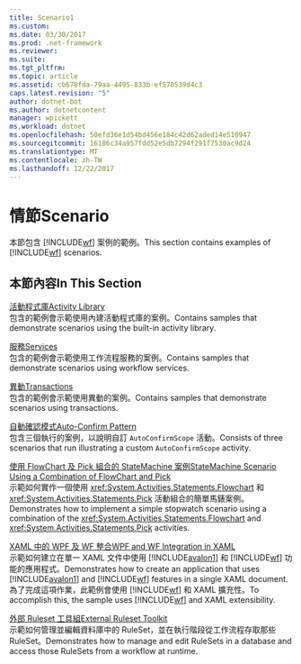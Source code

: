 ```yaml
---
title: Scenario1
ms.custom: 
ms.date: 03/30/2017
ms.prod: .net-framework
ms.reviewer: 
ms.suite: 
ms.tgt_pltfrm: 
ms.topic: article
ms.assetid: cb678fda-79aa-4495-833b-ef570539d4c3
caps.latest.revision: "5"
author: dotnet-bot
ms.author: dotnetcontent
manager: wpickett
ms.workload: dotnet
ms.openlocfilehash: 50efd36e1d54bd456e184c42d62aded14e510947
ms.sourcegitcommit: 16186c34a957fdd52e5db7294f291f7530ac9d24
ms.translationtype: MT
ms.contentlocale: zh-TW
ms.lasthandoff: 12/22/2017
---
```

# <a name="scenario"></a><span data-ttu-id="73113-102">情節</span><span class="sxs-lookup"><span data-stu-id="73113-102">Scenario</span></span>
<span data-ttu-id="73113-103">本節包含 [!INCLUDE[wf](../../../../includes/wf-md.md)] 案例的範例。</span><span class="sxs-lookup"><span data-stu-id="73113-103">This section contains examples of [!INCLUDE[wf](../../../../includes/wf-md.md)] scenarios.</span></span>  
  
## <a name="in-this-section"></a><span data-ttu-id="73113-104">本節內容</span><span class="sxs-lookup"><span data-stu-id="73113-104">In This Section</span></span>  
 [<span data-ttu-id="73113-105">活動程式庫</span><span class="sxs-lookup"><span data-stu-id="73113-105">Activity Library</span></span>](../../../../docs/framework/windows-workflow-foundation/samples/activity-library.md)  
 <span data-ttu-id="73113-106">包含的範例會示範使用內建活動程式庫的案例。</span><span class="sxs-lookup"><span data-stu-id="73113-106">Contains samples that demonstrate scenarios using the built-in activity library.</span></span>  
  
 [<span data-ttu-id="73113-107">服務</span><span class="sxs-lookup"><span data-stu-id="73113-107">Services</span></span>](../../../../docs/framework/windows-workflow-foundation/samples/services.md)  
 <span data-ttu-id="73113-108">包含的範例會示範使用工作流程服務的案例。</span><span class="sxs-lookup"><span data-stu-id="73113-108">Contains samples that demonstrate scenarios using workflow services.</span></span>  
  
 [<span data-ttu-id="73113-109">異動</span><span class="sxs-lookup"><span data-stu-id="73113-109">Transactions</span></span>](../../../../docs/framework/windows-workflow-foundation/samples/transactions.md)  
 <span data-ttu-id="73113-110">包含的範例會示範使用異動的案例。</span><span class="sxs-lookup"><span data-stu-id="73113-110">Contains samples that demonstrate scenarios using transactions.</span></span>  
  
 [<span data-ttu-id="73113-111">自動確認模式</span><span class="sxs-lookup"><span data-stu-id="73113-111">Auto-Confirm Pattern</span></span>](../../../../docs/framework/windows-workflow-foundation/samples/auto-confirm-pattern.md)  
 <span data-ttu-id="73113-112">包含三個執行的案例，以說明自訂 `AutoConfirmScope` 活動。</span><span class="sxs-lookup"><span data-stu-id="73113-112">Consists of three scenarios that run illustrating a custom `AutoConfirmScope` activity.</span></span>  
  
 [<span data-ttu-id="73113-113">使用 FlowChart 及 Pick 組合的 StateMachine 案例</span><span class="sxs-lookup"><span data-stu-id="73113-113">StateMachine Scenario Using a Combination of FlowChart and Pick</span></span>](../../../../docs/framework/windows-workflow-foundation/samples/statemachine-scenario-using-a-combination-of-flowchart-and-pick.md)  
 <span data-ttu-id="73113-114">示範如何實作一個使用 <xref:System.Activities.Statements.Flowchart> 和 <xref:System.Activities.Statements.Pick> 活動組合的簡單馬錶案例。</span><span class="sxs-lookup"><span data-stu-id="73113-114">Demonstrates how to implement a simple stopwatch scenario using a combination of the <xref:System.Activities.Statements.Flowchart> and <xref:System.Activities.Statements.Pick> activities.</span></span>  
  
 [<span data-ttu-id="73113-115">XAML 中的 WPF 及 WF 整合</span><span class="sxs-lookup"><span data-stu-id="73113-115">WPF and WF Integration in XAML</span></span>](../../../../docs/framework/windows-workflow-foundation/samples/wpf-and-wf-integration-in-xaml.md)  
 <span data-ttu-id="73113-116">示範如何建立在單一 XAML 文件中使用 [!INCLUDE[avalon1](../../../../includes/avalon1-md.md)] 和 [!INCLUDE[wf](../../../../includes/wf-md.md)] 功能的應用程式。</span><span class="sxs-lookup"><span data-stu-id="73113-116">Demonstrates how to create an application that uses [!INCLUDE[avalon1](../../../../includes/avalon1-md.md)] and [!INCLUDE[wf](../../../../includes/wf-md.md)] features in a single XAML document.</span></span> <span data-ttu-id="73113-117">為了完成這項作業，此範例會使用 [!INCLUDE[wf](../../../../includes/wf-md.md)] 和 XAML 擴充性。</span><span class="sxs-lookup"><span data-stu-id="73113-117">To accomplish this, the sample uses [!INCLUDE[wf](../../../../includes/wf-md.md)] and XAML extensibility.</span></span>  
  
 [<span data-ttu-id="73113-118">外部 Ruleset 工具組</span><span class="sxs-lookup"><span data-stu-id="73113-118">External Ruleset Toolkit</span></span>](../../../../docs/framework/windows-workflow-foundation/samples/external-ruleset-toolkit.md)  
 <span data-ttu-id="73113-119">示範如何管理並編輯資料庫中的 RuleSet，並在執行階段從工作流程存取那些 RuleSet。</span><span class="sxs-lookup"><span data-stu-id="73113-119">Demonstrates how to manage and edit RuleSets in a database and access those RuleSets from a workflow at runtime.</span></span>
